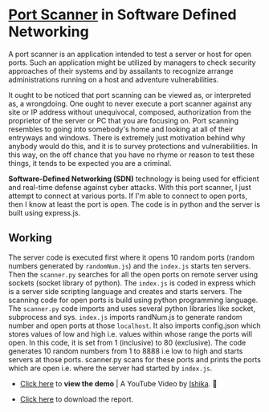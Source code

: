 # [Port Scanner](https://vinitshahdeo.github.io/PortScanner/) in Software Defined Networking

A port scanner is an application intended to test a server or host for open ports. Such an application might be utilized by managers to check security approaches of their systems and by assailants to recognize arrange administrations running on a host and adventure vulnerabilities.

It ought to be noticed that port scanning can be viewed as, or interpreted as, a wrongdoing. One ought to never execute a port scanner against any site or IP address without unequivocal, composed, authorization from the proprietor of the server or PC that you are focusing on. Port scanning resembles to going into somebody's home and looking at all of their entryways and windows. There is extremely just motivation behind why anybody would do this, and it is to survey protections and vulnerabilities. In this way, on the off chance that you have no rhyme or reason to test these things, it tends to be expected you are a criminal.

**Software-Defined Networking (SDN)** technology is being used for efficient and real-time defense against cyber attacks.
With this port scanner, I just attempt to connect at various ports. If I'm able to connect to open ports, then I know at least the port is open. The code is in python and the server is built using express.js. 


## Working

The server code is executed first where it opens 10 random ports (random numbers generated by `randomNum.js`) and the `index.js` starts ten servers. Then the `scanner.py` searches for all the open ports on remote server using sockets (socket library of python). The `index.js` is coded in express which is a server side scripting language and creates and starts servers. The scanning code for open ports is build using python programming language. The `scanner.py` code imports and uses several python libraries like socket, subprocess and sys. 
`index.js` imports randNum.js to generate random number and open ports at those `localhost`. It also imports config.json which stores values of low and high i.e. values within whose range the ports will open. In this code, it is set from 1 (inclusive) to 80 (exclusive). The code generates 10 random numbers from 1 to 8888 i.e low to high and starts servers at those ports. 
scanner.py scans for these ports and prints the ports which are open i.e. where the server had started by `index.js`.

- [Click here](https://youtu.be/6v8yi4mLhlM) to **view the demo** | A YouTube Video by [Ishika](https://github.com/ishika1727). :raised_hands:

- [Click here](./Documentation.docx) to download the report.

